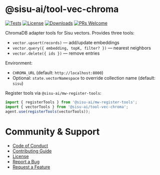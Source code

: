 # @sisu-ai/tool-vec-chroma
[![Tests](https://github.com/finger-gun/sisu/actions/workflows/tests.yml/badge.svg?branch=main)](https://github.com/finger-gun/sisu/actions/workflows/tests.yml)
[![License](https://img.shields.io/badge/license-Apache--2.0-blue)](https://github.com/finger-gun/sisu/blob/main/LICENSE)
[![Downloads](https://img.shields.io/npm/dm/%40sisu-ai%2Ftool-vec-chroma)](https://www.npmjs.com/package/@sisu-ai/tool-vec-chroma)
[![PRs Welcome](https://img.shields.io/badge/PRs-welcome-brightgreen.svg)](https://github.com/finger-gun/sisu/blob/main/CONTRIBUTING.md)

ChromaDB adapter tools for Sisu vectors. Provides three tools:

- `vector.upsert(records)` — add/update embeddings
- `vector.query({ embedding, topK, filter? })` — nearest neighbors
- `vector.delete({ ids })` — remove entries

Environment:
- `CHROMA_URL` (default: `http://localhost:8000`)
- Optional: `state.vectorNamespace` to override collection name (default: `sisu`)

Register tools via `@sisu-ai/mw-register-tools`:

```ts
import { registerTools } from '@sisu-ai/mw-register-tools';
import { vectorTools } from '@sisu-ai/tool-vec-chroma';
agent.use(registerTools(vectorTools));
```

# Community & Support
- [Code of Conduct](https://github.com/finger-gun/sisu/blob/main/CODE_OF_CONDUCT.md)
- [Contributing Guide](https://github.com/finger-gun/sisu/blob/main/CONTRIBUTING.md)
- [License](https://github.com/finger-gun/sisu/blob/main/LICENSE)
- [Report a Bug](https://github.com/finger-gun/sisu/issues/new?template=bug_report.md)
- [Request a Feature](https://github.com/finger-gun/sisu/issues/new?template=feature_request.md)
